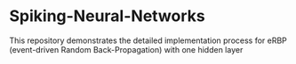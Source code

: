 # Spiking-Neural-Networks
This repository demonstrates the detailed implementation process for eRBP (event-driven Random Back-Propagation) with one hidden layer  
